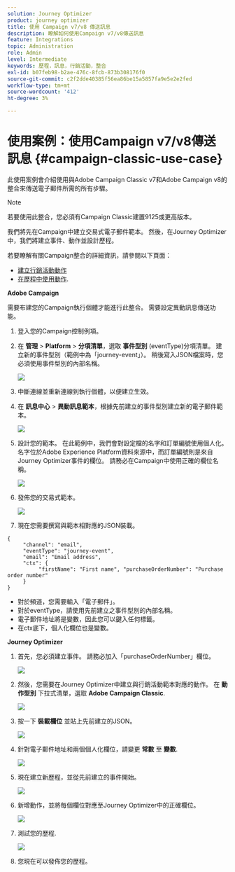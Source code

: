 ```yaml
---
solution: Journey Optimizer
product: journey optimizer
title: 使用 Campaign v7/v8 傳送訊息
description: 瞭解如何使用Campaign v7/v8傳送訊息
feature: Integrations
topic: Administration
role: Admin
level: Intermediate
keywords: 歷程，訊息，行銷活動，整合
exl-id: b07feb98-b2ae-476c-8fcb-873b308176f0
source-git-commit: c2f2dde40385f56ea86be15a5857fa9e5e2e2fed
workflow-type: tm+mt
source-wordcount: '412'
ht-degree: 3%

---
```


# 使用案例：使用Campaign v7/v8傳送訊息 {#campaign-classic-use-case}

此使用案例會介紹使用與Adobe Campaign Classic v7和Adobe Campaign v8的整合來傳送電子郵件所需的所有步驟。

>[!NOTE]
>
>若要使用此整合，您必須有Campaign Classic建置9125或更高版本。

我們將先在Campaign中建立交易式電子郵件範本。 然後，在Journey Optimizer中，我們將建立事件、動作並設計歷程。

若要瞭解有關Campaign整合的詳細資訊，請參閱以下頁面：

* [建立行銷活動動作](../action/acc-action.md)
* [在歷程中使用動作](../building-journeys/using-adobe-campaign-classic.md).

**Adobe Campaign**

需要布建您的Campaign執行個體才能進行此整合。 需要設定異動訊息傳送功能。

1. 登入您的Campaign控制例項。

1. 在 **管理** > **Platform** > **分項清單**，選取 **事件型別** (eventType)分項清單。 建立新的事件型別（範例中為「journey-event」）。 稍後寫入JSON檔案時，您必須使用事件型別的內部名稱。

   ![](assets/accintegration-uc-1.png)

1. 中斷連線並重新連線到執行個體，以便建立生效。

1. 在 **訊息中心** > **異動訊息範本**，根據先前建立的事件型別建立新的電子郵件範本。

   ![](assets/accintegration-uc-2.png)

1. 設計您的範本。 在此範例中，我們會對設定檔的名字和訂單編號使用個人化。 名字位於Adobe Experience Platform資料來源中，而訂單編號則是來自Journey Optimizer事件的欄位。 請務必在Campaign中使用正確的欄位名稱。

   ![](assets/accintegration-uc-3.png)

1. 發佈您的交易式範本。

   ![](assets/accintegration-uc-4.png)

1. 現在您需要撰寫與範本相對應的JSON裝載。

```
{
     "channel": "email",
     "eventType": "journey-event",
     "email": "Email address",
     "ctx": {
          "firstName": "First name", "purchaseOrderNumber": "Purchase order number"
     }
}
```

* 對於頻道，您需要輸入「電子郵件」。
* 對於eventType，請使用先前建立之事件型別的內部名稱。
* 電子郵件地址將是變數，因此您可以鍵入任何標籤。
* 在ctx底下，個人化欄位也是變數。

**Journey Optimizer**

1. 首先，您必須建立事件。 請務必加入「purchaseOrderNumber」欄位。

   ![](assets/accintegration-uc-5.png)

1. 然後，您需要在Journey Optimizer中建立與行銷活動範本對應的動作。 在 **動作型別** 下拉式清單，選取 **Adobe Campaign Classic**.

   ![](assets/accintegration-uc-6.png)

1. 按一下 **裝載欄位** 並貼上先前建立的JSON。

   ![](assets/accintegration-uc-7.png)

1. 針對電子郵件地址和兩個個人化欄位，請變更 **常數** 至 **變數**.

   ![](assets/accintegration-uc-8.png)

1. 現在建立新歷程，並從先前建立的事件開始。

   ![](assets/accintegration-uc-9.png)

1. 新增動作，並將每個欄位對應至Journey Optimizer中的正確欄位。

   ![](assets/accintegration-uc-10.png)

1. 測試您的歷程.

   ![](assets/accintegration-uc-11.png)

1. 您現在可以發佈您的歷程。
